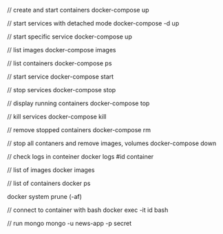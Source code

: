 // create and start containers
docker-compose up

// start services with detached mode
docker-compose -d up

// start specific service
docker-compose up <service-name>

// list images
docker-compose images

// list containers
docker-compose ps

// start service
docker-compose start

// stop services
docker-compose stop

// display running containers
docker-compose top

// kill services
docker-compose kill

// remove stopped containers
docker-compose rm

// stop all contaners and remove images, volumes
docker-compose down

// check logs in conteiner
docker logs #id container

// list of images
docker images

// list of containers
docker ps

docker system prune (-af)

// connect to container with bash
docker exec -it id bash

// run mongo
mongo -u news-app -p secret
